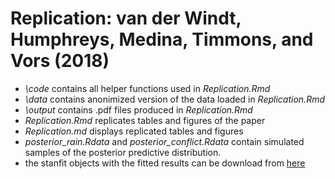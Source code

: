# Replication: van der Windt, Humphreys, Medina, Timmons, and Vors (2018)
[here]:https://www.dropbox.com/home/Public/stan_objects

* *_\code_* contains all helper functions used in _Replication.Rmd_
* *_\data_* contains anonimized version of the data loaded in _Replication.Rmd_
* *_\output_* contains .pdf files produced in _Replication.Rmd_
* *_Replication.Rmd_* replicates tables and figures of the paper
* *_Replication.md_* displays replicated tables and figures
* *posterior_rain.Rdata* and *posterior_conflict.Rdata* contain simulated samples of the posterior predictive distribution.
* the stanfit objects with the fitted results can be download from [here]


